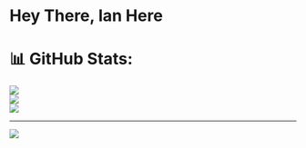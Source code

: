# Hey There, Ian Here
# 📊 GitHub Stats:
![](https://github-readme-stats.vercel.app/api?username=NovaUltima&theme=dark&hide_border=false&include_all_commits=false&count_private=false)<br/>
![](https://github-readme-streak-stats.herokuapp.com/?user=NovaUltima&theme=dark&hide_border=false)<br/>
![](https://github-readme-stats.vercel.app/api/top-langs/?username=NovaUltima&theme=dark&hide_border=false&include_all_commits=false&count_private=false&layout=compact)

---
[![](https://visitcount.itsvg.in/api?id=NovaUltima&icon=10&color=0)](https://visitcount.itsvg.in)

<!-- Proudly created with GPRM ( https://gprm.itsvg.in ) -->
